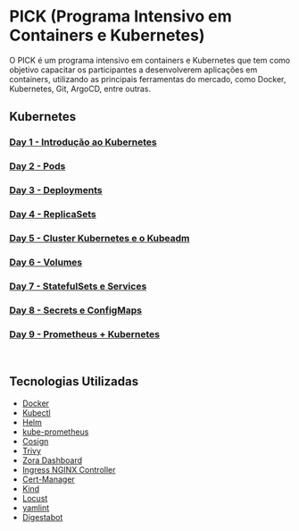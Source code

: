 # PICK (Programa Intensivo em Containers e Kubernetes)

O PICK é um programa intensivo em containers e Kubernetes que tem como objetivo capacitar os participantes a desenvolverem aplicações em containers, utilizando as principais ferramentas do mercado, como Docker, Kubernetes, Git, ArgoCD, entre outras.

## Kubernetes

### [Day 1 - Introdução ao Kubernetes](/Kubernetes/day1/README.md)

### [Day 2 - Pods](/Kubernetes/day2/README.md)

### [Day 3 - Deployments](/Kubernetes/day3/README.md)

### [Day 4 - ReplicaSets](/Kubernetes/day4/README.md)

### [Day 5 - Cluster Kubernetes e o Kubeadm](/Kubernetes/day5/README.md)

### [Day 6 - Volumes](/Kubernetes/day6/README.md)

### [Day 7 - StatefulSets e Services](/Kubernetes/day7/README.md)

### [Day 8 - Secrets e ConfigMaps](/Kubernetes/day8/README.md)

### [Day 9 - Prometheus + Kubernetes](/Kubernetes/day9/README.md)

<br>

## Tecnologias Utilizadas

- [Docker](https://docs.docker.com/get-docker/)
- [Kubectl](https://kubernetes.io/docs/tasks/tools/)
- [Helm](https://helm.sh/docs/intro/install/)
- [kube-prometheus](https://prometheus-operator.dev/docs/prologue/quick-start/)
- [Cosign](https://github.com/sigstore/cosign)
- [Trivy](https://aquasecurity.github.io/trivy/v0.47/getting-started/installation/)
- [Zora Dashboard](https://zora-dashboard.undistro.io/)
- [Ingress NGINX Controller](https://kubernetes.github.io/ingress-nginx/deploy/)
- [Cert-Manager](https://cert-manager.io/docs/installation/kubernetes/)
- [Kind](https://kind.sigs.k8s.io/docs/user/quick-start/)
- [Locust](https://locust.io/)
- [yamlint](https://yamllint.readthedocs.io/en/stable/index.html)
- [Digestabot](https://github.com/chainguard-dev/digestabot)
